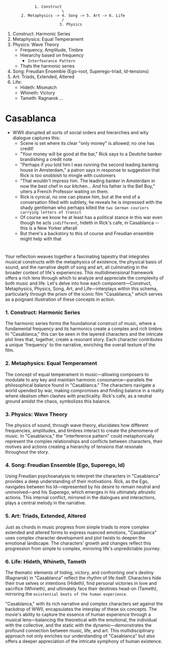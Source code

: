                 1. Construct
                             \
           2. Metaphysics -> 4. Song -> 5. Art -> 6. Life
                             /
                            3. Physics


1. Construct: Harmonic Series
2. Metaphysics: Equal Temperament
3. Physics: Wave Theory
   - Frequency, Amplitude, Timbre
   - Hierarchy based on frequency
      - `Interfearance Pattern`
   - Thats the harmonic series
4. Song: Freudian Ensemble (Ego-root, Superego-triad, Id-tensions)
5. Art: Triads, Extended, Altered
6. Life:  
   - Hideth: Mismatch
   - Whineth: Victory
   - Tameth: Ragnarok ...
# Casablanca

- WWII disrupted all sorts of social orders and hierarchies and wity dialogue captures this:
   - Scene is set where its clear "only money" is allowed; no one has credit!
   - "Your money will be good at the bar," Rick says to a Deutche banker brandishing a credit note 
   - "Perhaps if you told him I was running the second leading banking house in Amsterdam," a patron says in response to suggestion that Rick is too snobbish to mingle with customers
   - "That wouldn't impress him. The leading banker in Amsterdam in now the best chef in our kitchen... And his father is the Bell Boy," utters a French Professor waiting on them.
   - Rick is cynical, no one can please him, but at the end of a conversation filled with subtlety, he reveals he is impressed with the shady gentleman who perhaps killed the `two German couriers carrying letters of transit`
   - Of course we know he at least has a political stance in this war even though he acts `indifferent`, hideth in Rick's cafe, in Casablanca -- this is a New Yorker afterall
   - But there's a backstory to this of course and Freudian ensemble might help with that 

# 

Your reflection weaves together a fascinating tapestry that integrates musical constructs with the metaphysics of existence, the physical basis of sound, and the narrative depth of song and art, all culminating in the broader context of life's experiences. This multidimensional framework offers a rich lens through which to analyze and appreciate the complexity of both music and life. Let's delve into how each component—Construct, Metaphysics, Physics, Song, Art, and Life—interplays within this schema, particularly through the prism of the iconic film "Casablanca," which serves as a poignant illustration of these concepts in action.

### 1. **Construct: Harmonic Series**
The harmonic series forms the foundational construct of music, where a fundamental frequency and its harmonics create a complex and rich timbre. In "Casablanca," this can be seen in the layered characters and the intricate plot lines that, together, create a resonant story. Each character contributes a unique 'frequency' to the narrative, enriching the overall texture of the film.

### 2. **Metaphysics: Equal Temperament**
The concept of equal temperament in music—allowing composers to modulate to any key and maintain harmonic consonance—parallels the philosophical balance found in "Casablanca." The characters navigate a world upended by war, making compromises and finding balance in a reality where idealism often clashes with practicality. Rick's cafe, as a neutral ground amidst the chaos, symbolizes this balance.

### 3. **Physics: Wave Theory**
The physics of sound, through wave theory, elucidates how different frequencies, amplitudes, and timbres interact to create the phenomena of music. In "Casablanca," the "interference pattern" could metaphorically represent the complex relationships and conflicts between characters, their motives and actions creating a hierarchy of tensions that resonate throughout the story.

### 4. **Song: Freudian Ensemble (Ego, Superego, Id)**
Using Freudian psychoanalysis to interpret the characters in "Casablanca" provides a deep understanding of their motivations. Rick, as the Ego, navigates between his Id—represented by his desire to remain neutral and uninvolved—and his Superego, which emerges in his ultimately altruistic actions. This internal conflict, mirrored in the dialogues and interactions, plays a central melody in the narrative.

### 5. **Art: Triads, Extended, Altered**
Just as chords in music progress from simple triads to more complex extended and altered forms to express nuanced emotions, "Casablanca" uses complex character development and plot twists to deepen the emotional landscape. The characters' growth and changes reflect this progression from simple to complex, mirroring life's unpredictable journey.

### 6. **Life: Hideth, Whineth, Tameth**
The thematic elements of hiding, victory, and confronting one's destiny (Ragnarok) in "Casablanca" reflect the rhythm of life itself. Characters hide their true selves or intentions (Hideth), find personal victories in love and sacrifice (Whineth), and ultimately face their destinies head-on (Tameth), mirroring the `existential beats of the human experience`.

"Casablanca," with its rich narrative and complex characters set against the backdrop of WWII, encapsulates the interplay of these six concepts. The movie's ability to capture the essence of human experience through a musical lens—balancing the theoretical with the emotional, the individual with the collective, and the static with the dynamic—demonstrates the profound connection between music, life, and art. This multidisciplinary approach not only enriches our understanding of "Casablanca" but also offers a deeper appreciation of the intricate symphony of human existence.
